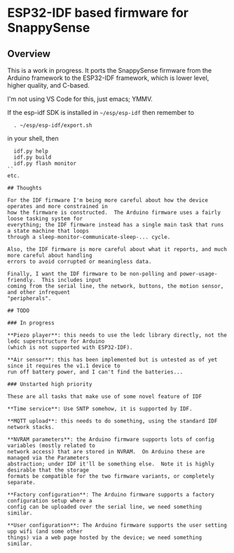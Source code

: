 # ESP32-IDF based firmware for SnappySense

## Overview

This is a work in progress.  It ports the SnappySense firmware from the Arduino framework to the
ESP32-IDF framework, which is lower level, higher quality, and C-based.

I'm not using VS Code for this, just emacs; YMMV.

If the esp-idf SDK is installed in `~/esp/esp-idf` then remember to
```
  . ~/esp/esp-idf/export.sh
```
in your shell, then
```
  idf.py help
  idf.py build
  idf.py flash monitor
``
etc.

## Thoughts

For the IDF firmware I'm being more careful about how the device operates and more constrained in
how the firmware is constructed.  The Arduino firmware uses a fairly loose tasking system for
everything; the IDF firmware instead has a single main task that runs a state machine that loops
through a sleep-monitor-communicate-sleep-... cycle.

Also, the IDF firmware is more careful about what it reports, and much more careful about handling
errors to avoid corrupted or meaningless data.

Finally, I want the IDF firmware to be non-polling and power-usage-friendly.  This includes input
coming from the serial line, the network, buttons, the motion sensor, and other infrequent
"peripherals".

## TODO

### In progress

**Piezo player**: this needs to use the ledc library directly, not the ledc superstructure for Arduino
(which is not supported with ESP32-IDF).

**Air sensor**: this has been implemented but is untested as of yet since it requires the v1.1 device to
run off battery power, and I can't find the batteries...

### Unstarted high priority

These are all tasks that make use of some novel feature of IDF

**Time service**: Use SNTP somehow, it is supported by IDF.

**MQTT upload**: this needs to do something, using the standard IDF network stacks.

**NVRAM parameters**: the Arduino firmware supports lots of config variables (mostly related to
network access) that are stored in NVRAM.  On Arduino these are managed via the Parameters
abstraction; under IDF it'll be something else.  Note it is highly desirable that the storage
formats be compatible for the two firmware variants, or completely separate.

**Factory configuration**: The Arduino firmware supports a factory configuration setup where a
config can be uploaded over the serial line, we need something similar.

**User configuration**: The Arduino firmware supports the user setting upp wifi (and some other
things) via a web page hosted by the device; we need something similar.
